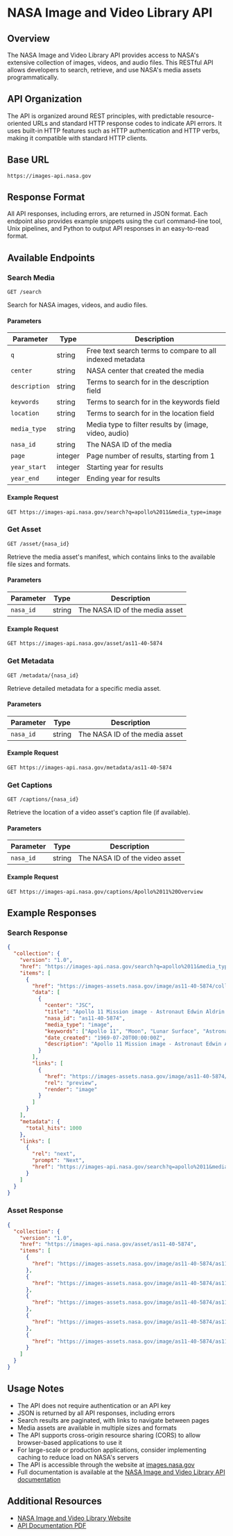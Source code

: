 # NASA Image and Video Library API

## Overview
The NASA Image and Video Library API provides access to NASA's extensive collection of images, videos, and audio files. This RESTful API allows developers to search, retrieve, and use NASA's media assets programmatically.

## API Organization
The API is organized around REST principles, with predictable resource-oriented URLs and standard HTTP response codes to indicate API errors. It uses built-in HTTP features such as HTTP authentication and HTTP verbs, making it compatible with standard HTTP clients.

## Base URL
`https://images-api.nasa.gov`

## Response Format
All API responses, including errors, are returned in JSON format. Each endpoint also provides example snippets using the curl command-line tool, Unix pipelines, and Python to output API responses in an easy-to-read format.

## Available Endpoints

### Search Media
`GET /search`

Search for NASA images, videos, and audio files.

#### Parameters
| Parameter | Type | Description |
|-----------|------|-------------|
| `q` | string | Free text search terms to compare to all indexed metadata |
| `center` | string | NASA center that created the media |
| `description` | string | Terms to search for in the description field |
| `keywords` | string | Terms to search for in the keywords field |
| `location` | string | Terms to search for in the location field |
| `media_type` | string | Media type to filter results by (image, video, audio) |
| `nasa_id` | string | The NASA ID of the media |
| `page` | integer | Page number of results, starting from 1 |
| `year_start` | integer | Starting year for results |
| `year_end` | integer | Ending year for results |

#### Example Request
```
GET https://images-api.nasa.gov/search?q=apollo%2011&media_type=image
```

### Get Asset
`GET /asset/{nasa_id}`

Retrieve the media asset's manifest, which contains links to the available file sizes and formats.

#### Parameters
| Parameter | Type | Description |
|-----------|------|-------------|
| `nasa_id` | string | The NASA ID of the media asset |

#### Example Request
```
GET https://images-api.nasa.gov/asset/as11-40-5874
```

### Get Metadata
`GET /metadata/{nasa_id}`

Retrieve detailed metadata for a specific media asset.

#### Parameters
| Parameter | Type | Description |
|-----------|------|-------------|
| `nasa_id` | string | The NASA ID of the media asset |

#### Example Request
```
GET https://images-api.nasa.gov/metadata/as11-40-5874
```

### Get Captions
`GET /captions/{nasa_id}`

Retrieve the location of a video asset's caption file (if available).

#### Parameters
| Parameter | Type | Description |
|-----------|------|-------------|
| `nasa_id` | string | The NASA ID of the video asset |

#### Example Request
```
GET https://images-api.nasa.gov/captions/Apollo%2011%20Overview
```

## Example Responses

### Search Response
```json
{
  "collection": {
    "version": "1.0",
    "href": "https://images-api.nasa.gov/search?q=apollo%2011&media_type=image",
    "items": [
      {
        "href": "https://images-assets.nasa.gov/image/as11-40-5874/collection.json",
        "data": [
          {
            "center": "JSC",
            "title": "Apollo 11 Mission image - Astronaut Edwin Aldrin walks on lunar surface",
            "nasa_id": "as11-40-5874",
            "media_type": "image",
            "keywords": ["Apollo 11", "Moon", "Lunar Surface", "Astronaut"],
            "date_created": "1969-07-20T00:00:00Z",
            "description": "Apollo 11 Mission image - Astronaut Edwin Aldrin walks on the lunar surface near a leg of the Lunar Module."
          }
        ],
        "links": [
          {
            "href": "https://images-assets.nasa.gov/image/as11-40-5874/as11-40-5874~thumb.jpg",
            "rel": "preview",
            "render": "image"
          }
        ]
      }
    ],
    "metadata": {
      "total_hits": 1000
    },
    "links": [
      {
        "rel": "next",
        "prompt": "Next",
        "href": "https://images-api.nasa.gov/search?q=apollo%2011&media_type=image&page=2"
      }
    ]
  }
}
```

### Asset Response
```json
{
  "collection": {
    "version": "1.0",
    "href": "https://images-api.nasa.gov/asset/as11-40-5874",
    "items": [
      {
        "href": "https://images-assets.nasa.gov/image/as11-40-5874/as11-40-5874~orig.jpg"
      },
      {
        "href": "https://images-assets.nasa.gov/image/as11-40-5874/as11-40-5874~large.jpg"
      },
      {
        "href": "https://images-assets.nasa.gov/image/as11-40-5874/as11-40-5874~medium.jpg"
      },
      {
        "href": "https://images-assets.nasa.gov/image/as11-40-5874/as11-40-5874~small.jpg"
      },
      {
        "href": "https://images-assets.nasa.gov/image/as11-40-5874/as11-40-5874~thumb.jpg"
      }
    ]
  }
}
```

## Usage Notes
- The API does not require authentication or an API key
- JSON is returned by all API responses, including errors
- Search results are paginated, with links to navigate between pages
- Media assets are available in multiple sizes and formats
- The API supports cross-origin resource sharing (CORS) to allow browser-based applications to use it
- For large-scale or production applications, consider implementing caching to reduce load on NASA's servers
- The API is accessible through the website at [images.nasa.gov](https://images.nasa.gov)
- Full documentation is available at the [NASA Image and Video Library API documentation](https://images.nasa.gov/docs/images.nasa.gov_api_docs.pdf)

## Additional Resources
- [NASA Image and Video Library Website](https://images.nasa.gov)
- [API Documentation PDF](https://images.nasa.gov/docs/images.nasa.gov_api_docs.pdf)
